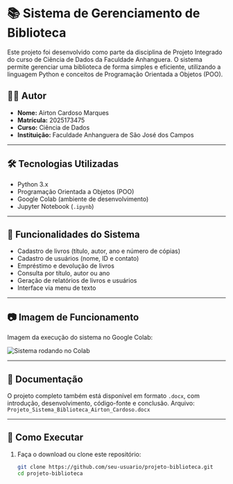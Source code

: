 # 📚 Sistema de Gerenciamento de Biblioteca

Este projeto foi desenvolvido como parte da disciplina de Projeto Integrado do curso de Ciência de Dados da Faculdade Anhanguera. O sistema permite gerenciar uma biblioteca de forma simples e eficiente, utilizando a linguagem Python e conceitos de Programação Orientada a Objetos (POO).

## 👨‍💻 Autor

- **Nome:** Airton Cardoso Marques  
- **Matrícula:** 2025173475  
- **Curso:** Ciência de Dados  
- **Instituição:** Faculdade Anhanguera de São José dos Campos

---

## 🛠️ Tecnologias Utilizadas

- Python 3.x
- Programação Orientada a Objetos (POO)
- Google Colab (ambiente de desenvolvimento)
- Jupyter Notebook (`.ipynb`)

---

## 🧩 Funcionalidades do Sistema

- Cadastro de livros (título, autor, ano e número de cópias)
- Cadastro de usuários (nome, ID e contato)
- Empréstimo e devolução de livros
- Consulta por título, autor ou ano
- Geração de relatórios de livros e usuários
- Interface via menu de texto

---

## 📷 Imagem de Funcionamento

Imagem da execução do sistema no Google Colab:

![Sistema rodando no Colab](imagens/colab_print.jpg)

---

## 📄 Documentação

O projeto completo também está disponível em formato `.docx`, com introdução, desenvolvimento, código-fonte e conclusão. Arquivo:  
`Projeto_Sistema_Biblioteca_Airton_Cardoso.docx`

---

## 🚀 Como Executar

1. Faça o download ou clone este repositório:
   ```bash
   git clone https://github.com/seu-usuario/projeto-biblioteca.git
   cd projeto-biblioteca
